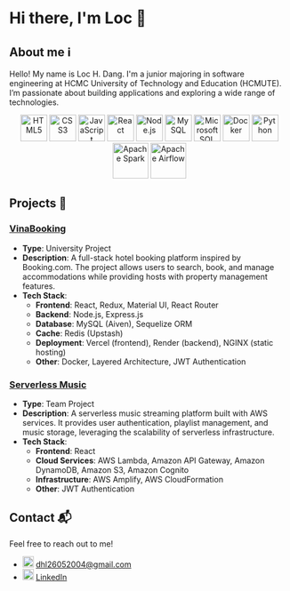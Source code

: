 # Hi there, I'm Loc 👋

## About me ℹ️
Hello! My name is Loc H. Dang. I'm a junior majoring in software engineering at HCMC University of Technology and Education (HCMUTE). I’m passionate about building applications and exploring a wide range of technologies.

<p align="center">
  <img src="https://cdn.jsdelivr.net/gh/devicons/devicon@latest/icons/html5/html5-plain-wordmark.svg" width="48px" alt="HTML5"/>
  <img src="https://cdn.jsdelivr.net/gh/devicons/devicon@latest/icons/css3/css3-plain-wordmark.svg" width="48px" alt="CSS3"/>
  <img src="https://cdn.jsdelivr.net/gh/devicons/devicon@latest/icons/javascript/javascript-original.svg" width="48px" alt="JavaScript"/>
  <img src="https://cdn.jsdelivr.net/gh/devicons/devicon@latest/icons/react/react-original-wordmark.svg" width="48px" alt="React"/>
  <img src="https://cdn.jsdelivr.net/gh/devicons/devicon@latest/icons/nodejs/nodejs-plain-wordmark.svg" width="48px" alt="Node.js"/>
  <img src="https://cdn.jsdelivr.net/gh/devicons/devicon@latest/icons/mysql/mysql-original-wordmark.svg" width="48px" alt="MySQL"/>
  <img src="https://cdn.jsdelivr.net/gh/devicons/devicon@latest/icons/microsoftsqlserver/microsoftsqlserver-plain-wordmark.svg" width="48px" alt="Microsoft SQL Server"/>
  <img src="https://cdn.jsdelivr.net/gh/devicons/devicon@latest/icons/docker/docker-plain-wordmark.svg" width="48px" alt="Docker"/>
  <img src="https://cdn.jsdelivr.net/gh/devicons/devicon@latest/icons/python/python-original-wordmark.svg" width="48px" alt="Python"/>
  <img src="https://cdn.jsdelivr.net/gh/devicons/devicon@latest/icons/apachespark/apachespark-original-wordmark.svg" width="64px" alt="Apache Spark"/>
  <img src="https://cdn.jsdelivr.net/gh/devicons/devicon@latest/icons/apacheairflow/apacheairflow-original-wordmark.svg" width="64px" alt="Apache Airflow" />
</p>

## Projects 🔨

### [VinaBooking](https://github.com/HLoc26/Vinabooking)
- **Type**: University Project
- **Description**: A full-stack hotel booking platform inspired by Booking.com. The project allows users to search, book, and manage accommodations while providing hosts with property management features.  
- **Tech Stack**:
  - **Frontend**: React, Redux, Material UI, React Router
  - **Backend**: Node.js, Express.js
  - **Database**: MySQL (Aiven), Sequelize ORM
  - **Cache**: Redis (Upstash)
  - **Deployment**: Vercel (frontend), Render (backend), NGINX (static hosting)
  - **Other**: Docker, Layered Architecture, JWT Authentication

### [Serverless Music](https://github.com/HLoc26/FCJ-Serverless-Music)
- **Type**: Team Project
- **Description**: A serverless music streaming platform built with AWS services. It provides user authentication, playlist management, and music storage, leveraging the scalability of serverless infrastructure.  
- **Tech Stack**:
  - **Frontend**: React
  - **Cloud Services**: AWS Lambda, Amazon API Gateway, Amazon DynamoDB, Amazon S3, Amazon Cognito
  - **Infrastructure**: AWS Amplify, AWS CloudFormation
  - **Other**: JWT Authentication

## Contact 📬
Feel free to reach out to me!

- <img src="https://skillicons.dev/icons?i=gmail&theme=dark" width="20px" alt="Email"/> <a href="mailto:dhl26052004@gmail.com">dhl26052004@gmail.com</a>
- <img src="https://cdn.jsdelivr.net/gh/devicons/devicon@latest/icons/linkedin/linkedin-original.svg" width="20px" alt="LinkedIn"/> [LinkedIn](https://www.linkedin.com/in/huuloc2605)
